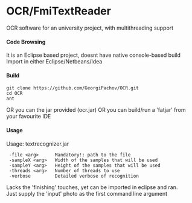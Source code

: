 # OCR/FmiTextReader
OCR software for an university project, with multithreading support

#### Code Browsing
It is an Eclipse based project, doesnt have native console-based build  
Import in either Eclipse/Netbeans/Idea  

#### Build 
```
git clone https://github.com/GeorgiPachov/OCR.git
cd OCR
ant
```
OR you can the jar provided (ocr.jar)
OR you can build/run a 'fatjar' from your favourite IDE  

#### Usage
Usage: textrecognizer.jar
```
 -file <arg>      Mandatory!: path to the file  
 -sampleX <arg>   Width of the samples that will be used  
 -sampleY <arg>   Height of the samples that will be used  
 -threads <arg>   Number of threads to use  
 -verbose         Detailed verbose of recognition  
 ```
Lacks the 'finishing' touches, yet can be imported in eclipse and ran.   
Just supply the 'input' photo as the first command line argument
